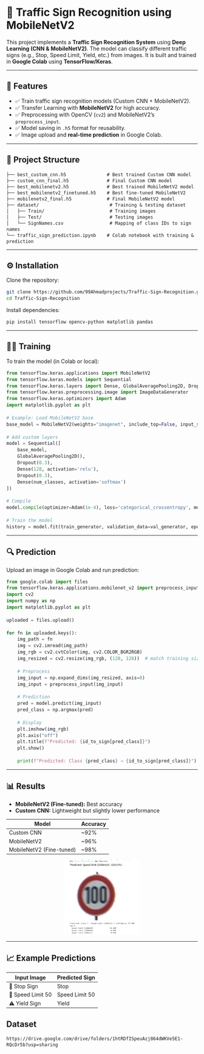 # 🚦 Traffic Sign Recognition using MobileNetV2  

This project implements a **Traffic Sign Recognition System** using **Deep Learning (CNN & MobileNetV2)**. The model can classify different traffic signs (e.g., Stop, Speed Limit, Yield, etc.) from images. It is built and trained in **Google Colab** using **TensorFlow/Keras**.  

---

## 📌 Features  
- ✅ Train traffic sign recognition models (Custom CNN + MobileNetV2).  
- ✅ Transfer Learning with **MobileNetV2** for high accuracy.  
- ✅ Preprocessing with OpenCV (`cv2`) and MobileNetV2’s `preprocess_input`.  
- ✅ Model saving in `.h5` format for reusability.  
- ✅ Image upload and **real-time prediction** in Google Colab.  

---

## 📂 Project Structure  

```
├── best_custom_cnn.h5               # Best trained Custom CNN model
├── custom_cnn_final.h5              # Final Custom CNN model
├── best_mobilenetv2.h5              # Best trained MobileNetV2 model
├── best_mobilenetv2_finetuned.h5    # Best fine-tuned MobileNetV2
├── mobilenetv2_final.h5             # Final MobileNetV2 model
├── dataset/                          # Training & testing dataset
│   ├── Train/                        # Training images
│   ├── Test/                         # Testing images
│   └── SignNames.csv                 # Mapping of class IDs to sign names
└── traffic_sign_prediction.ipynb    # Colab notebook with training & prediction
```

---

## ⚙️ Installation  

Clone the repository:  
```bash
git clone https://github.com/99Ahmadprojects/Traffic-Sign-Recognition.git
cd Traffic-Sign-Recognition
```

Install dependencies:  
```bash
pip install tensorflow opencv-python matplotlib pandas
```

---

## 🧑‍💻 Training

To train the model (in Colab or local):  

```python
from tensorflow.keras.applications import MobileNetV2
from tensorflow.keras.models import Sequential
from tensorflow.keras.layers import Dense, GlobalAveragePooling2D, Dropout
from tensorflow.keras.preprocessing.image import ImageDataGenerator
from tensorflow.keras.optimizers import Adam
import matplotlib.pyplot as plt

# Example: Load MobileNetV2 base
base_model = MobileNetV2(weights="imagenet", include_top=False, input_shape=(128,128,3))

# Add custom layers
model = Sequential([
    base_model,
    GlobalAveragePooling2D(),
    Dropout(0.3),
    Dense(128, activation='relu'),
    Dropout(0.3),
    Dense(num_classes, activation='softmax')
])

# Compile
model.compile(optimizer=Adam(1e-4), loss='categorical_crossentropy', metrics=['accuracy'])

# Train the model
history = model.fit(train_generator, validation_data=val_generator, epochs=20)
```

---

## 🔍 Prediction

Upload an image in Google Colab and run prediction:  

```python
from google.colab import files
from tensorflow.keras.applications.mobilenet_v2 import preprocess_input
import cv2
import numpy as np
import matplotlib.pyplot as plt

uploaded = files.upload()

for fn in uploaded.keys():
    img_path = fn
    img = cv2.imread(img_path)
    img_rgb = cv2.cvtColor(img, cv2.COLOR_BGR2RGB)
    img_resized = cv2.resize(img_rgb, (128, 128))  # match training size

    # Preprocess
    img_input = np.expand_dims(img_resized, axis=0)
    img_input = preprocess_input(img_input)

    # Prediction
    pred = model.predict(img_input)
    pred_class = np.argmax(pred)

    # Display
    plt.imshow(img_rgb)
    plt.axis("off")
    plt.title(f"Predicted: {id_to_sign[pred_class]}")
    plt.show()

    print(f"Predicted: Class {pred_class} → {id_to_sign[pred_class]}")
```

---

## 📊 Results

- **MobileNetV2 (Fine-tuned):** Best accuracy  
- **Custom CNN:** Lightweight but slightly lower performance  

| Model                  | Accuracy  |
|------------------------|-----------|
| Custom CNN             | ~92%      |
| MobileNetV2            | ~96%      |
| MobileNetV2 (Fine-tuned)| ~98%     |


<div align="center">
  <img src="images/logo.png" alt="Result" width="200">
</div>

---

## 📈 Example Predictions

| Input Image          | Predicted Sign      |
|---------------------|------------------|
| 🛑 Stop Sign         | Stop             |
| 🚫 Speed Limit 50    | Speed Limit 50   |
| ⚠️ Yield Sign        | Yield            |

## Dataset
    https://drive.google.com/drive/folders/1htRDfISpeuAzj864dWKVe5E1-RQcDr5b?usp=sharing
